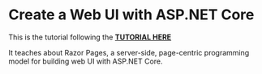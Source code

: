 # Create a Web UI with ASP.NET Core

This is the tutorial following the [__TUTORIAL HERE__](https://docs.microsoft.com/en-gb/learn/modules/create-razor-pages-aspnet-core/)

It teaches about Razor Pages, a server-side, page-centric programming model for building web UI with ASP.NET Core.